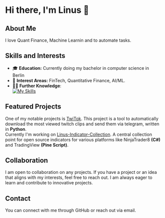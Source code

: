 # Hi there, I'm Linus 👋

## About Me
I love Quant Finance, Machine Learnin and to automate tasks.  

## Skills and Interests
- 🎓 **Education:** Currently doing my bachelor in computer science in Berlin
- 💼 **Interest Areas:** FinTech, Quantitative Finance, AI/ML.
- 👨‍💻 **Further Knowledge**:  
[![My Skills](https://skillicons.dev/icons?i=linux,git,c,py,java,sqlite,latex)](https://skillicons.dev)

## Featured Projects
One of my notable projects is [TwiTok](https://github.com/Linus404/TwiTok). This project is a tool to automatically download the most viewed twitch clips and send them via telegram, written in **Python**.  
Currently I'm working on [Linus-Indicator-Collection](https://github.com/Linus404/Linus-Indicator-Collection). A central collection point for open source indicators for various platforms like NinjaTrader8 **(C#)** and TradingView **(Pine Script)**.

## Collaboration
I am open to collaboration on any projects. If you have a project or an idea that aligns with my interests, feel free to reach out. I am always eager to learn and contribute to innovative projects.

## Contact
You can connect with me through GitHub or reach out via email.
